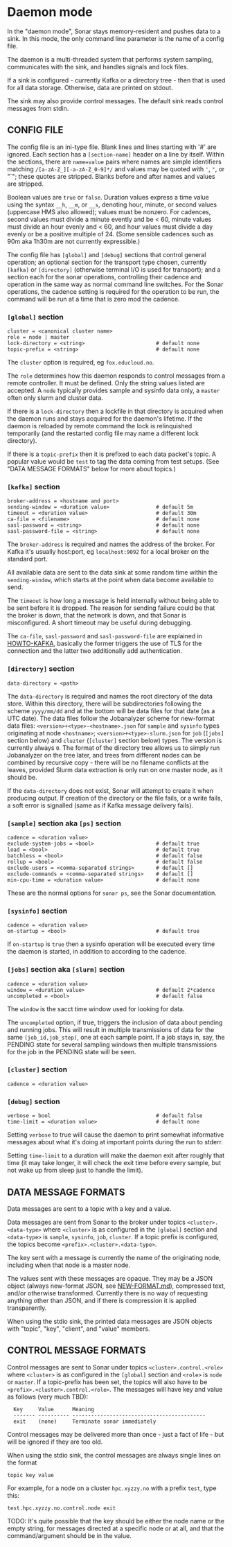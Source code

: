 # Daemon mode

In the "daemon mode", Sonar stays memory-resident and pushes data to a sink.  In this mode, the only
command line parameter is the name of a config file.

The daemon is a multi-threaded system that performs system sampling, communicates with the sink, and
handles signals and lock files.

If a sink is configured - currently Kafka or a directory tree - then that is used for all data
storage.  Otherwise, data are printed on stdout.

The sink may also provide control messages.  The default sink reads control messages from stdin.

## CONFIG FILE

The config file is an ini-type file.  Blank lines and lines starting with '#' are ignored.  Each
section has a `[section-name]` header on a line by itself.  Within the sections, there are
`name=value` pairs where names are simple identifiers matching `/[a-zA-Z_][-a-zA-Z_0-9]*/` and values
may be quoted with `'`, `"`, or "`"; these quotes are stripped.  Blanks before and after names and
values are stripped.

Boolean values are `true` or `false`.  Duration values express a time value using the syntax `__h`,
`__m`, or `__s`, denoting hour, minute, or second values (uppercase HMS also allowed); values must
be nonzero. For cadences, second values must divide a minute evently and be < 60, minute values must
divide an hour evenly and < 60, and hour values must divide a day evenly or be a positive multiple
of 24.  (Some sensible cadences such as 90m aka 1h30m are not currently expressible.)

The config file has `[global]` and `[debug]` sections that control general operation; an optional
section for the transport type chosen, currently `[kafka]` or `[directory]` (otherwise terminal I/O
is used for transport); and a section each for the sonar operations, controlling their cadence and
operation in the same way as normal command line switches.  For the Sonar operations, the cadence
setting is required for the operation to be run, the command will be run at a time that is zero mod
the cadence.

### `[global]` section

```
cluster = <canonical cluster name>
role = node | master
lock-directory = <string>                       # default none
topic-prefix = <string>                         # default none
```

The `cluster` option is required, eg `fox.educloud.no`.

The `role` determines how this daemon responds to control messages from a remote controller.  It
must be defined.  Only the string values listed are accepted.  A `node` typically provides sample
and sysinfo data only, a `master` often only slurm and cluster data.

If there is a `lock-directory` then a lockfile in that directory is acquired when the daemon runs
and stays acquired for the daemon's lifetime.  If the daemon is reloaded by remote command the lock
is relinquished temporarily (and the restarted config file may name a different lock directory).

If there is a `topic-prefix` then it is prefixed to each data packet's topic.  A popular value would
be `test` to tag the data coming from test setups.  (See "DATA MESSAGE FORMATS" below for more about
topics.)

### `[kafka]` section

```
broker-address = <hostname and port>
sending-window = <duration value>               # default 5m
timeout = <duration value>                      # default 30m
ca-file = <filename>                            # default none
sasl-password = <string>                        # default none
sasl-password-file = <string>                   # default none
```

The `broker-address` is required and names the address of the broker.  For Kafka it's usually
host:port, eg `localhost:9092` for a local broker on the standard port.

All available data are sent to the data sink at some random time within the `sending-window`, which
starts at the point when data become available to send.

The `timeout` is how long a message is held internally without being able to be sent before it is
dropped.  The reason for sending failure could be that the broker is down, that the network is down,
and that Sonar is misconfigured.  A short timeout may be useful during debugging.

The `ca-file`, `sasl-password` and `sasl-password-file` are explained in
[HOWTO-KAFKA](HOWTO-KAFKA.md), basically the former triggers the use of TLS for the connection and
the latter two additionally add authentication.

### `[directory]` section

```
data-directory = <path>
```

The `data-directory` is required and names the root directory of the data store.  Within this
directory, there will be subdirectories following the scheme `yyyy/mm/dd` and at the bottom will be
data files for that date (as a UTC date).  The data files follow the Jobanalyzer scheme for
new-format data files: `<version>+<type>-<hostname>.json` for `sample` and `sysinfo` types
originating at node `<hostname>`; `<version>+<type>-slurm.json` for `job` (`[jobs]` section below)
and `cluzter` (`[cluster]` section below) types.  The version is currently always `0`.  The format
of the directory tree allows us to simply run Jobanalyzer on the tree later, and trees from
different nodes can be combined by recursive copy - there will be no filename conflicts at the
leaves, provided Slurm data extraction is only run on one master node, as it should be.

If the `data-directory` does not exist, Sonar will attempt to create it when producing output.  If
creation of the directory or the file fails, or a write fails, a soft error is signalled (same as if
Kafka message delivery fails).

### `[sample]` section aka `[ps]` section

```
cadence = <duration value>
exclude-system-jobs = <bool>                    # default true
load = <bool>                                   # default true
batchless = <bool>                              # default false
rollup = <bool>                                 # default false
exclude-users = <comma-separated strings>       # default []
exclude-commands = <comma-separated strings>    # default []
min-cpu-time = <duration value>                 # default none
```

These are the normal options for `sonar ps`, see the Sonar documentation.

### `[sysinfo]` section

```
cadence = <duration value>
on-startup = <bool>                             # default true
```

If `on-startup` is `true` then a sysinfo operation will be executed every time the daemon is
started, in addition to according to the cadence.

### `[jobs]` section aka `[slurm]` section

```
cadence = <duration value>
window = <duration value>                       # default 2*cadence
uncompleted = <bool>                            # default false
```

The `window` is the sacct time window used for looking for data.

The `uncompleted` option, if true, triggers the inclusion of data about pending and running jobs.
This will result in multiple transmissions of data for the same `(job_id,job_step)`, one at each
sample point.  If a job stays in, say, the PENDING state for several sampling windows then multiple
transmissions for the job in the PENDING state will be seen.

### `[cluster]` section

```
cadence = <duration value>
```

### `[debug]` section

```
verbose = bool                                  # default false
time-limit = <duration value>                   # default none
```

Setting `verbose` to true will cause the daemon to print somewhat informative messages about what
it's doing at important points during the run to stderr.

Setting `time-limit` to a duration will make the daemon exit after roughly that time (it may take
longer, it will check the exit time before every sample, but not wake up from sleep just to handle
the limit).

## DATA MESSAGE FORMATS

Data messages are sent to a topic with a key and a value.

Data messages are sent from Sonar to the broker under topics `<cluster>.<data-type>` where
`<cluster>` is as configured in the `[global]` section and `<data-type>` is `sample`, `sysinfo`,
`job`, `cluster`.  If a topic prefix is configured, the topics become
`<prefix>.<cluster>.<data-type>`.

The key sent with a message is currently the name of the originating node, including when that node
is a master node.

The values sent with these messages are opaque.  They may be a JSON object (always new-format JSON,
see [NEW-FORMAT.md](NEW-FORMAT.md)), compressed text, and/or otherwise transformed.  Currently there
is no way of requesting anything other than JSON, and if there is compression it is applied
transparently.

When using the stdio sink, the printed data messages are JSON objects with "topic", "key",
"client", and "value" members.

## CONTROL MESSAGE FORMATS

Control messages are sent to Sonar under topics `<cluster>.control.<role>` where `<cluster>` is as
configured in the `[global]` section and `<role>` is `node` or `master`.  If a topic-prefix has been set,
the topics will also have to be `<prefix>.<cluster>.control.<role>`.  The messages will have key and
value as follows (very much TBD):

```
  Key     Value      Meaning
  ------- ---------- -------------------------------------------
  exit    (none)     Terminate sonar immediately
```

Control messages may be delivered more than once - just a fact of life - but will be ignored if they
are too old.

When using the stdio sink, the control messages are always single lines on the format
```
topic key value
```
For example, for a node on a cluster `hpc.xyzzy.no` with a prefix `test`, type this:
```
test.hpc.xyzzy.no.control.node exit
```

TODO: It's quite possible that the key should be either the node name or the empty string, for
messages directed at a specific node or at all, and that the command/argument should be in the
value.
